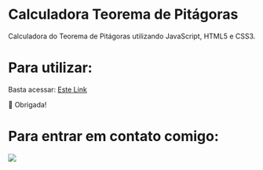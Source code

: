 # Calculadora Teorema de Pitágoras


<p align="left"> 
    Calculadora do Teorema de Pitágoras utilizando JavaScript, HTML5 e CSS3.
</p>

# Para utilizar:

<p align="left">
   Basta acessar: <a href="http://annecarv.github.io/pythagoreanTravel/">Este Link</a>
</p>

<p align="left">
  💌 Obrigada! 
</p>

# Para entrar em contato comigo:

<p align="left">
  <a href="https://www.linkedin.com/in/annecarv/" alt="Linkedin">
  <img src="https://img.shields.io/badge/-Linkedin-0e76a8?style=flat-square&logo=Linkedin&logoColor=white&link=LINK-DO-SEU-LINKEDIN" /></a>

</p>  